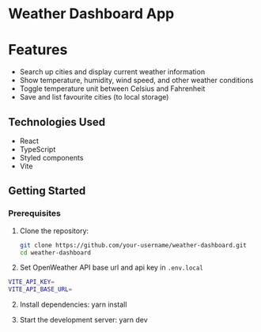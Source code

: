 # Weather Dashboard App

# Features

- Search up cities and display current weather information
- Show temperature, humidity, wind speed, and other weather conditions
- Toggle temperature unit between Celsius and Fahrenheit
- Save and list favourite cities (to local storage)

## Technologies Used

- React
- TypeScript
- Styled components
- Vite

## Getting Started

### Prerequisites

1. Clone the repository:
   ```bash
   git clone https://github.com/your-username/weather-dashboard.git
   cd weather-dashboard
   ```

2. Set OpenWeather API base url and api key in `.env.local`
```bash
VITE_API_KEY=
VITE_API_BASE_URL=
```

2. Install dependencies:
   yarn install

3. Start the development server:
   yarn dev


